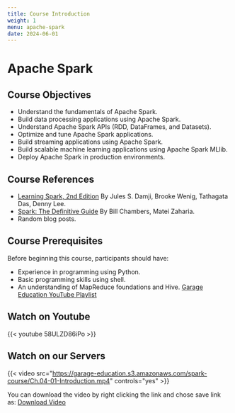 ```yaml
---
title: Course Introduction
weight: 1
menu: apache-spark
date: 2024-06-01
---
```


# Apache Spark

## Course Objectives

- Understand the fundamentals of Apache Spark.
- Build data processing applications using Apache Spark.
- Understand Apache Spark APIs (RDD, DataFrames, and Datasets).
- Optimize and tune Apache Spark applications.
- Build streaming applications using Apache Spark.
- Build scalable machine learning applications using Apache Spark MLlib.
- Deploy Apache Spark in production environments.

## Course References

- [Learning Spark, 2nd Edition](https://pages.databricks.com/rs/094-YMS-629/images/LearningSpark2.0.pdf) By Jules S. Damji, Brooke Wenig, Tathagata Das, Denny Lee.
- [Spark: The Definitive Guide](https://learning.oreilly.com/library/view/spark-the-definitive/9781491912201/) By Bill Chambers, Matei Zaharia.
- Random blog posts.

## Course Prerequisites

Before beginning this course, participants should have:

- Experience in programming using Python.
- Basic programming skills using shell.
- An understanding of MapReduce foundations and Hive. [Garage Education YouTube Playlist](https://www.youtube.com/playlist?list=PLxNoJq6k39G8Ak39PDC-oYvp6ZRvIn3Pa)

## Watch on Youtube

{{< youtube 58ULZD86iPo >}}

## Watch on our Servers

{{< video src="https://garage-education.s3.amazonaws.com/spark-course/Ch.04-01-Introduction.mp4" controls="yes" >}}

You can download the video by right clicking the link and chose save link as: [Download Video](https://garage-education.s3.amazonaws.com/spark-course/Ch.04-01-Introduction.mp4)
